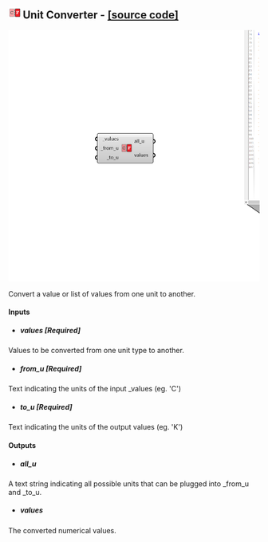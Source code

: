 ## ![](../../images/icons/Unit_Converter.png) Unit Converter - [[source code]](https://github.com/ladybug-tools/ladybug-grasshopper/blob/master/ladybug_grasshopper/src//LB%20Unit%20Converter.py)

![](../../images/components/Unit_Converter.png)

Convert a value or list of values from one unit to another.
 



#### Inputs
* ##### values [Required]
Values to be converted from one unit type to another. 
* ##### from_u [Required]
Text indicating the units of the input _values (eg. 'C') 
* ##### to_u [Required]
Text indicating the units of the output values (eg. 'K') 

#### Outputs
* ##### all_u
A text string indicating all possible units
 that can be plugged into _from_u and _to_u.
* ##### values
The converted numerical values.